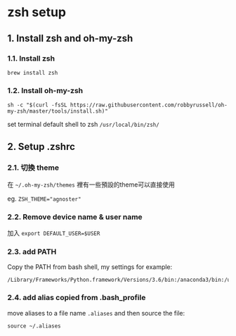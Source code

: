# zsh setup

## 1. Install zsh and oh-my-zsh

### 1.1. Install zsh

`brew install zsh`

### 1.2. Install oh-my-zsh

```shell
sh -c "$(curl -fsSL https://raw.githubusercontent.com/robbyrussell/oh-my-zsh/master/tools/install.sh)"
```

set terminal default shell to zsh `/usr/local/bin/zsh/`

## 2. Setup .zshrc

### 2.1. 切換 theme

在 `~/.oh-my-zsh/themes` 裡有一些預設的theme可以直接使用

eg. `ZSH_THEME="agnoster"`

### 2.2. Remove device name & user name

加入 `export DEFAULT_USER=$USER`

### 2.3. add PATH

Copy the PATH from bash shell, my settings for example:

```shell
/Library/Frameworks/Python.framework/Versions/3.6/bin:/anaconda3/bin:/usr/local/bin:/usr/bin:/bin:/usr/sbin:/sbin
```

### 2.4. add alias copied from .bash_profile

move aliases to a file name `.aliases` and then source the file:

```shell
source ~/.aliases
```
